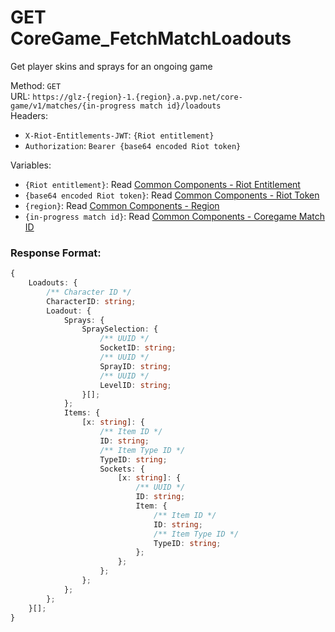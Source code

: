 <!--

This file is automatically generated!
Do not edit it directly!
See https://github.com/techchrism/valorant-api-docs/blob/trunk/contributing.md for more information.

-->

# GET CoreGame_FetchMatchLoadouts

Get player skins and sprays for an ongoing game  


Method: `GET`  
URL: `https://glz-{region}-1.{region}.a.pvp.net/core-game/v1/matches/{in-progress match id}/loadouts`  
Headers:
 - `X-Riot-Entitlements-JWT`: `{Riot entitlement}`
 - `Authorization`: `Bearer {base64 encoded Riot token}`

Variables:
 - `{Riot entitlement}`: Read [Common Components - Riot Entitlement](../common-components.md#riot-entitlement)
 - `{base64 encoded Riot token}`: Read [Common Components - Riot Token](../common-components.md#riot-token)
 - `{region}`: Read [Common Components - Region](../common-components.md#region)
 - `{in-progress match id}`: Read [Common Components - Coregame Match ID](../common-components.md#coregame-match-id)


### Response Format:
```ts
{
    Loadouts: {
        /** Character ID */
        CharacterID: string;
        Loadout: {
            Sprays: {
                SpraySelection: {
                    /** UUID */
                    SocketID: string;
                    /** UUID */
                    SprayID: string;
                    /** UUID */
                    LevelID: string;
                }[];
            };
            Items: {
                [x: string]: {
                    /** Item ID */
                    ID: string;
                    /** Item Type ID */
                    TypeID: string;
                    Sockets: {
                        [x: string]: {
                            /** UUID */
                            ID: string;
                            Item: {
                                /** Item ID */
                                ID: string;
                                /** Item Type ID */
                                TypeID: string;
                            };
                        };
                    };
                };
            };
        };
    }[];
}
```
